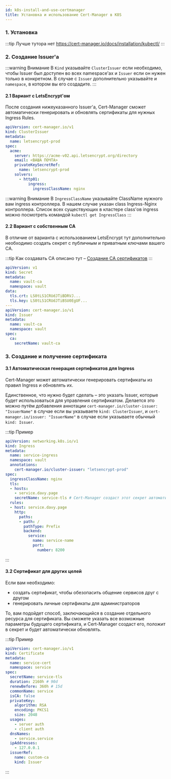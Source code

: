 ```yaml
---
id: k8s-install-and-use-certmanager
title: Установка и использование Cert-Manager в K8S
---
```


### 1. Установка
:::tip 
Лучше тутора нет  https://cert-manager.io/docs/installation/kubectl/
:::
### 2. Создание Issuer'а

:::warning Внимание
В `Kind` указывайте `ClusterIssuer` если необходимо, чтобы Issuer был доступен во всех namespace'ах и `Issuer` если он нужен только в конкретном. В случае с `Issuer` дополнительно указывайте и `namespace`, в котором вы его создадите.
:::
#### 2.1 Вариант с LetsEncrypt'ом

После создания нижеуказанного Issuer'а, Cert-Manager сможет автоматически генерировать и обновлять сертификаты для нужных Ingress Rules.

```yml
apiVersion: cert-manager.io/v1
kind: ClusterIssuer 
metadata:
  name: letsencrypt-prod
spec:
  acme:
    server: https://acme-v02.api.letsencrypt.org/directory
    email: <ВАША ПОЧТА>
    privateKeySecretRef:
      name: letsencrypt-prod
    solvers:
      - http01:
          ingress:
            ingressClassName: nginx
```

:::warning Внимание
В `IngressClassName` указывайте ClassName нужного вам ingress контроллера. В нашем случае указан class Ingress-Nginx контроллера. Список всех существующих в кластере class'ов ingress можно посмотреть командой `kubectl get IngressClass`
:::

#### 2.2 Вариант c собственным CA

В отличие от варианта с использованием LetsEncrypt тут дополнительно необходимо создать секрет с публичным и приватным ключами вашего CA.

:::tip 
Как создавать CA описано тут – [Создание CA сертификатов](/docs/TLS/CA-certs)
:::

```yml
apiVersion: v1
kind: Secret
metadata:
  name: vault-ca
  namespace: vault
data:
  tls.crt: LS0tLS1CRUdJTiBDRVJ...
  tls.key: LS0tLS1CRUdJTiBSU0EgUF...
---
apiVersion: cert-manager.io/v1
kind: Issuer
metadata:
  name: vault-ca
  namespace: vault
spec:
  ca:
    secretName: vault-ca
```

### 3. Создание и получение сертификата

#### 3.1 Автоматическая генерация сертификатов для Ingress

Cert-Manager может автоматически генерировать сертификаты из правил Ingress и обновлять их. 

Единственное, что нужно будет сделать – это указать Issuer, которые будет использоваться для управления сертификатом. Делается это можно путём добавления аннотации `cert-manager.io/cluster-issuer: "IssuerName"` в случае если вы указываете `kind: ClusterIssuer`, и `cert-manager.io/issuer: "IssuerName"` в случае если указываете обычный `kind: Issuer`.

:::tip Пример
```yml
apiVersion: networking.k8s.io/v1
kind: Ingress
metadata:
  name: service-ingress
  namespace: vault
  annotations:
    cert-manager.io/cluster-issuer: "letsencrypt-prod"
spec:
  ingressClassName: nginx
  tls:
  - hosts:
    - service.davy.page
    secretName: service-tls # Cert-Manager создаст этот секрет автоматически
  rules:
  - host: service.davy.page
    http:
      paths:
      - path: /
        pathType: Prefix
        backend:
          service:
            name: service-name
            port:
              number: 8200
```
::: 
#### 3.2 Сертификат для других целей

Если вам необходимо:
- создать сертификат, чтобы обезопасить общение сервисов друг с другом
- генерировать личные сертификаты для администраторов

То, вам подойдет способ, заключающийся в создание отдельного ресурса для сертификата. Вы сможете указать все возможные параметры будущего сертификата, и Cert-Manager создаст его, положит в секрет и будет автоматически обновлять.

:::tip Пример
```yml
apiVersion: cert-manager.io/v1
kind: Certificate
metadata:
  name: service-cert
  namespace: service
spec:
  secretName: service-tls
  duration: 2160h # 90d
  renewBefore: 360h # 15d
  commonName: service
  isCA: false
  privateKey:
    algorithm: RSA
    encoding: PKCS1
    size: 2048
  usages:
    - server auth
    - client auth
  dnsNames:
    - service.service
  ipAddresses:
    - 127.0.0.1
  issuerRef:
    name: custom-ca
    kind: Issuer
```
:::